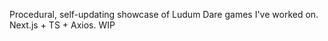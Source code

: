 Procedural, self-updating showcase of Ludum Dare games I've worked on. 
Next.js + TS + Axios. 
WIP

